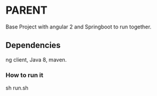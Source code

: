 # PARENT


Base Project with angular 2 and Springboot to run together.


## Dependencies

ng client, Java 8, maven.


### How to run it

sh run.sh